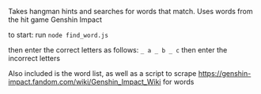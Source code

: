 Takes hangman hints and searches for words that match.
Uses words from the hit game Genshin Impact

to start: run `node find_word.js`

then enter the correct letters as follows:
`_ a _ b _ c`
then enter the incorrect letters


Also included is the word list, as well as a script to scrape https://genshin-impact.fandom.com/wiki/Genshin_Impact_Wiki for words
